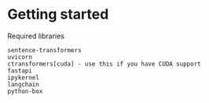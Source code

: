 # Getting started

Required libraries
```
sentence-transformers
uvicorn
ctransformers[cuda] - use this if you have CUDA support
fastapi
ipykernel
langchain
python-box
```